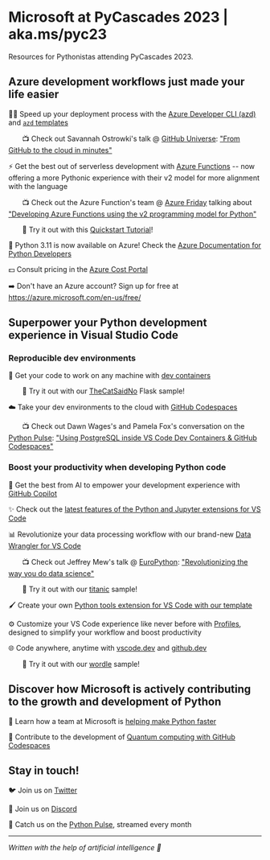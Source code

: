# Microsoft at PyCascades 2023 | aka.ms/pyc23
Resources for Pythonistas attending PyCascades 2023. 

## Azure development workflows just made your life easier

🏃‍♀️ Speed up your deployment process with the [Azure Developer CLI (azd)](https://docs.microsoft.com/en-us/cli/azure/install-azure-cli) and [`azd` templates](https://azure.github.io/awesome-azd/) 

&nbsp;&nbsp;&nbsp;&nbsp;&nbsp;&nbsp;&nbsp;📺 Check out Savannah Ostrowki's talk @ [GitHub Universe](https://githubuniverse.com/): ["From GitHub to the cloud in minutes"](https://www.youtube.com/watch?v=9z3PiHSCcYs)

⚡ Get the best out of serverless development with [Azure Functions](https://learn.microsoft.com/en-us/azure/azure-functions/functions-bindings-triggers-python) -- now offering a more Pythonic experience with their v2 model for more alignment with the language

&nbsp;&nbsp;&nbsp;&nbsp;&nbsp;&nbsp;&nbsp;📺 Check out the Azure Function's team  @ [Azure Friday](https://learn.microsoft.com/en-us/Shows/Azure-Friday) talking about ["Developing Azure Functions using the v2 programming model for Python"](https://www.youtube.com/watch?v=KARieaWBxuk)

&nbsp;&nbsp;&nbsp;&nbsp;&nbsp;&nbsp;&nbsp;💪 Try it out with this [Quickstart Tutorial](https://learn.microsoft.com/en-us/azure/azure-functions/create-first-function-vs-code-python?pivots=python-mode-decorators)!

📢 Python 3.11 is now available on Azure! Check the [Azure Documentation for Python Developers](https://azure.microsoft.com/en-us/resources/developers/python/)

💵 Consult pricing in the [Azure Cost Portal](https://azure.microsoft.com/pricing/calculator/)

➡️ Don't have an Azure account? Sign up for free at https://azure.microsoft.com/en-us/free/

## Superpower your Python development experience in Visual Studio Code

### Reproducible dev environments

📂 Get your code to work on any machine with [dev containers](https://code.visualstudio.com/docs/devcontainers/containers)

 &nbsp;&nbsp;&nbsp;&nbsp;&nbsp;&nbsp;&nbsp;💪 Try it out with our [TheCatSaidNo](https://github.com/luabud/TheCatSaidNo) Flask sample!

☁️ Take your dev environments to the cloud with [GitHub Codespaces](https://code.visualstudio.com/docs/remote/codespaces)

&nbsp;&nbsp;&nbsp;&nbsp;&nbsp;&nbsp;&nbsp;📺 Check out Dawn Wages's and Pamela Fox's conversation on the [Python Pulse](https://devblogs.microsoft.com/python/announcing-python-pulse/): ["Using PostgreSQL inside VS Code Dev Containers & GitHub Codespaces"](https://www.youtube.com/watch?v=JTHTWp9DIZQ)


### Boost your productivity when developing Python code 
🧠 Get the best from AI to empower your development experience with [GitHub Copilot](https://code.visualstudio.com/docs/editor/artificial-intelligence)

✨ Check out the [latest features of the Python and Jupyter extensions for VS Code](https://devblogs.microsoft.com/python/)

📊 Revolutionize your data processing workflow with our brand-new [Data Wrangler for VS Code](https://aka.ms/datawrangler)  

&nbsp;&nbsp;&nbsp;&nbsp;&nbsp;&nbsp;&nbsp;📺 Check out Jeffrey Mew's talk @ [EuroPython](https://ep2022.europython.eu/): ["Revolutionizing the way you do data science"](https://www.youtube.com/watch?v=uPRQXDjQhMs&t=574s)

&nbsp;&nbsp;&nbsp;&nbsp;&nbsp;&nbsp;&nbsp;💪 Try it out with our [titanic](https://github.com/luabud/pycascades2023-msft/tree/main/titanic) sample!


🖌️ Create your own [Python tools extension for VS Code with our template](https://github.com/microsoft/vscode-python-tools-extension-template)

⚙️ Customize your VS Code experience like never before with [Profiles](https://code.visualstudio.com/docs/editor/profiles), designed to simplify your workflow and boost productivity

🌐 Code anywhere, anytime with [vscode.dev](https://vscode.dev/) and [github.dev](https://github.dev/)  

&nbsp;&nbsp;&nbsp;&nbsp;&nbsp;&nbsp;&nbsp;💪 Try it out with our [wordle](https://github.com/luabud/wordle) sample!

## Discover how Microsoft is actively contributing to the growth and development of Python

🐍 Learn how a team at Microsoft is [helping make Python faster](https://devblogs.microsoft.com/python/python-311-faster-cpython-team)

🌌 Contribute to the development of [Quantum computing with GitHub Codespaces](https://www.youtube.com/watch?v=nj1ltuk7js8)

## Stay in touch!

🐦 Join us on [Twitter](https://twitter.com/pythonvscode)

🤖 Join us on [Discord](https://aka.ms/python-discord)

🐍 Catch us on the [Python Pulse](https://devblogs.microsoft.com/python/announcing-python-pulse/), streamed every month

----------
_Written with the help of artificial intelligence 🤖_
